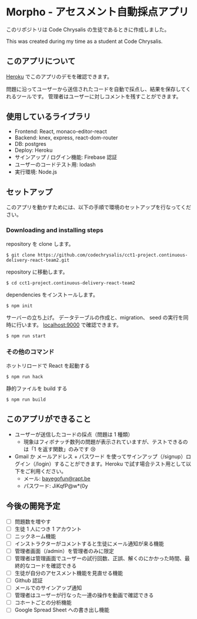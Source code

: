 # Morpho - アセスメント自動採点アプリ

このリポジトリは Code Chrysalis の生徒であるときに作成しました。

This was created during my time as a student at Code Chrysalis.

## このアプリについて

[Heroku](https://morpho-production.herokuapp.com/) でこのアプリのデモを確認できます。

問題に沿ってユーザーから送信されたコードを自動で採点し、結果を保存してくれるツールです。
管理者はユーザーに対しコメントを残すことができます。

## 使用しているライブラリ

- Frontend: React, monaco-editor-react
- Backend: knex, express, react-dom-router
- DB: postgres
- Deploy: Heroku
- サインアップ / ログイン機能: Firebase 認証
- ユーザーのコードテスト用: lodash
- 実行環境: Node.js

## セットアップ

このアプリを動かすためには、以下の手順で環境のセットアップを行なってください。

### Downloading and installing steps

repository を clone します。

```
$ git clone https://github.com/codechrysalis/cct1-project.continuous-delivery-react-team2.git
```

repository に移動します。

```
$ cd cct1-project.continuous-delivery-react-team2
```

dependencies をインストールします。

```
$ npm init
```

サーバーの立ち上げ。
データテーブルの作成と、migration、 seed の実行を同時に行います。
[localhost:9000](localhost:9000) で確認できます。

```
$ npm run start
```

### その他のコマンド

ホットリロードで React を起動する

```
$ npm run hack
```

静的ファイルを build する

```
$ npm run build
```

## このアプリができること

- ユーザーが送信したコードの採点（問題は 1 種類）
  - 現象はフィボナッチ数列の問題が表示されていますが、テストできるのは「1 を返す関数」のみです 😢
- Gmail か メールアドレス + パスワード を使ってサインアップ（/signup）ログイン（/login）することができます。Heroku で試す場合テスト用として以下をご利用ください。
  - メール: bayegofun@rapt.be
  - パスワード: JiKqfP@w\*(0y

## 今後の開発予定

- [ ] 問題数を増やす
- [ ] 生徒 1 人につき 1 アカウント
- [ ] ニックネーム機能
- [ ] インストラクターがコメントすると生徒にメール通知が来る機能
- [ ] 管理者画面（/admin）を管理者のみに限定
- [ ] 管理者は管理画面でユーザーの試行回数、正誤、解くのにかかった時間、最終的なコードを確認できる
- [ ] 生徒が自分のアセスメント機能を見直せる機能
- [ ] Github 認証
- [ ] メールでのサインアップ通知
- [ ] 管理者はユーザーが行なった一連の操作を動画で確認できる
- [ ] コホートごとの分析機能
- [ ] Google Spread Sheet への書き出し機能
